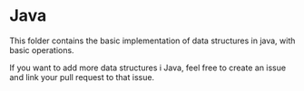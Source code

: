 # Java
This folder contains the basic implementation of data structures in java, with basic operations.

If you want to add more data structures i  Java, feel free to create an issue and link your pull request to that issue.
